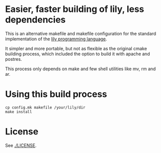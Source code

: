 Easier, faster building of lily, less dependencies
==================================================

This is an alternative makefile and makefile configuration
for the standard implementation of the [lily programming
language](https://github.com/fascinatedbox/lily).

It simpler and more portable, but not as flexible as the original cmake
building process, which included the option to build it with apache
and postres.

This process only depends on make and few shell utilities like mv,
rm and ar.

Using this build process
========================

	cp config.mk makefile /your/lily/dir
	make install

License
=======

See [./LICENSE](./LICENSE).
